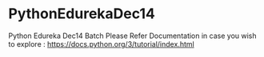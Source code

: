# PythonEdurekaDec14
Python Edureka Dec14 Batch
Please Refer Documentation in case you wish to explore : https://docs.python.org/3/tutorial/index.html
